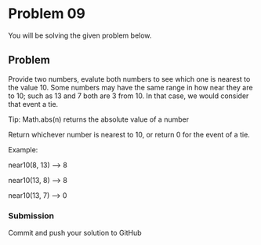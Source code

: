 # Problem 09

You will be solving the given problem below.

## Problem
Provide two numbers, evalute both numbers to see which one is nearest to the value 10.
Some numbers may have the same range in how near they are to 10; such as 13 and 7 both are 3 from 10.
In that case, we would consider that event a tie.

Tip: Math.abs(n) returns the absolute value of a number

Return whichever number is nearest to 10, or return 0 for the event of a tie.

Example:

near10(8, 13) --> 8

near10(13, 8) --> 8

near10(13, 7) --> 0

### Submission

Commit and push your solution to GitHub